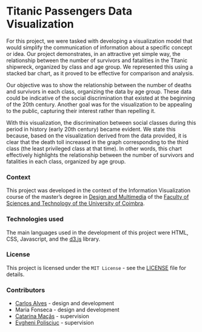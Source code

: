 # Titanic Passengers Data Visualization

For this project, we were tasked with developing a visualization model that would simplify the communication of information about a specific concept or idea. Our project demonstrates, in an attractive yet simple way, the relationship between the number of survivors and fatalities in the Titanic shipwreck, organized by class and age group. We represented this using a stacked bar chart, as it proved to be effective for comparison and analysis.

Our objective was to show the relationship between the number of deaths and survivors in each class, organizing the data by age group. These data could be indicative of the social discrimination that existed at the beginning of the 20th century. Another goal was for the visualization to be appealing to the public, capturing their interest rather than repelling it.

With this visualization, the discrimination between social classes during this period in history (early 20th century) became evident. We state this because, based on the visualization derived from the data provided, it is clear that the death toll increased in the graph corresponding to the third class (the least privileged class at that time). In other words, this chart effectively highlights the relationship between the number of survivors and fatalities in each class, organized by age group.

### Context

This project was developed in the context of the Information Visualization course of the master’s degree in [Design and Multimedia](https://dm.dei.uc.pt/en/about/) of the [Faculty of Sciences and Technology of the University of Coimbra](https://www.uc.pt/fctuc/). 

### Technologies used

The main languages used in the development of this project were HTML, CSS, Javascript, and the [d3.js](https://d3js.org) library.

### License

This project is licensed under the `MIT License` - see the [LICENSE](LICENSE) file for details.

### Contributors

- [Carlos Alves](https://github.com/carlosjalves) - design and development
- Maria Fonseca - design and development
- [Catarina Maçãs](https://cdv.dei.uc.pt/people/catarina-macas) - supervision
- [Evgheni Polisciuc](https://cdv.dei.uc.pt/people/evgheni-polisciuc) - supervision
